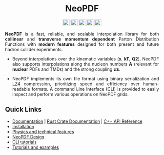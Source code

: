 <h1 align="center">NeoPDF</h1>
<div align="center">
    <a href="https://app.codecov.io/gh/Radonirinaunimi/neopdf/tree/master"><img
        alt="Codecov"
        src="https://img.shields.io/codecov/c/github/Radonirinaunimi/neopdf?style=for-the-badge&logo=codecov&logoColor=red&color=blue"
        height="22"
    /></a>
    <a href="https://gribnau.dev/cargo-msrv/"><img
        alt="MSRV"
        src="https://img.shields.io/crates/msrv/neopdf?style=for-the-badge&logo=rust&color=red"
        height="22"
    /></a>
    <a href="https://crates.io/crates/neopdf"><img
        alt="Crates.io"
        src="https://img.shields.io/crates/v/neopdf?style=for-the-badge&logo=rust&color=blue"
        height="22"
    /></a>
    <a href="https://pypi.org/project/neopdf-hep/"><img
        alt="PyPI - Version"
        src="https://img.shields.io/pypi/v/neopdf-hep?style=for-the-badge&logo=python&logoColor=yellow&color=%1d881d"
        height="22"
    /></a>
    <a href="https://github.com/Radonirinaunimi/neopdf?tab=GPL-3.0-1-ov-file"><img
        alt="GitHub License"
        src="https://img.shields.io/github/license/Radonirinaunimi/neopdf?style=for-the-badge&logo=gplv3&logoColor=red"
        height="22"
    /></a>
</div>

<p align="justify">
  <b>NeoPDF</b> is a fast, reliable, and scalable interpolation library for both <b>collinear</b>
  and <b>transverse momentum dependent</b> Parton Distribution Functions with <b>modern features</b>
  designed for both present and future hadron collider experiments:

  <ul>
    <li>
    <p align="justify">
      Beyond interpolations over the kinematic variables (<b>x</b>, <b>kT</b>, <b>Q2</b>), NeoPDF
      also supports interpolations along the nucleon numbers <b>A</b> (relevant for <b>nuclear</b> PDFs
      and TMDs) and the strong coupling <b>αs</b>.
    </p>
    </li>
    <li>
    <p align="justify">
      NeoPDF implements its own file format using binary serialization and <a href="https://lz4.org/">LZ4</a>
      compression, prioritizing speed and efficiency over human-readable formats. A command Line
      Interface (CLI) is provided to easily inspect and perform various operations on NeoPDF grids.
    </p>
    </li>
  </ul>
</p>

## Quick Links

- [Documentation](https://radonirinaunimi.github.io/neopdf/) | [Rust Crate Documentation](https://docs.rs/neopdf/0.1.1/neopdf/) | [C++ API Reference](https://neopdf.readthedocs.io/en/latest/)
- [Installation](https://radonirinaunimi.github.io/neopdf/installation/)
- [Physics and technical features](https://radonirinaunimi.github.io/neopdf/design-and-features/)
- [NeoPDF Design](https://radonirinaunimi.github.io/neopdf/design/)
- [CLI tutorials](https://radonirinaunimi.github.io/neopdf/cli-tutorials/)
- [Tutorials and examples](https://radonirinaunimi.github.io/neopdf/examples/python/)
